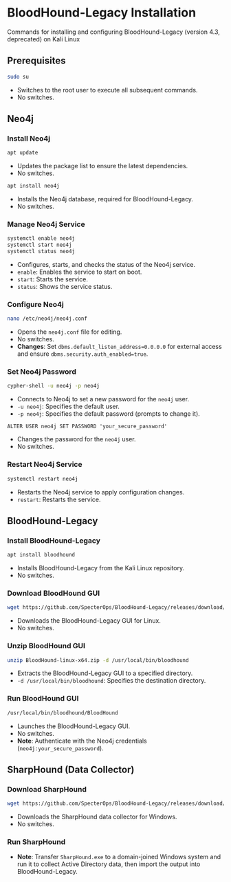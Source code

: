 # BloodHound-Legacy Installation
Commands for installing and configuring BloodHound-Legacy (version 4.3, deprecated) on Kali Linux

## Prerequisites
```bash copy
sudo su
```
- Switches to the root user to execute all subsequent commands.
- No switches.

## Neo4j

### Install Neo4j
```bash copy
apt update
```
- Updates the package list to ensure the latest dependencies.
- No switches.

```bash copy
apt install neo4j
```
- Installs the Neo4j database, required for BloodHound-Legacy.
- No switches.

### Manage Neo4j Service
```bash copy
systemctl enable neo4j
systemctl start neo4j
systemctl status neo4j
```
- Configures, starts, and checks the status of the Neo4j service.
- `enable`: Enables the service to start on boot.
- `start`: Starts the service.
- `status`: Shows the service status.

### Configure Neo4j
```bash copy
nano /etc/neo4j/neo4j.conf
```
- Opens the `neo4j.conf` file for editing.
- No switches.
- **Changes**: Set `dbms.default_listen_address=0.0.0.0` for external access and ensure `dbms.security.auth_enabled=true`.

### Set Neo4j Password
```bash copy
cypher-shell -u neo4j -p neo4j
```
- Connects to Neo4j to set a new password for the `neo4j` user.
- `-u neo4j`: Specifies the default user.
- `-p neo4j`: Specifies the default password (prompts to change it).

```cypher copy
ALTER USER neo4j SET PASSWORD 'your_secure_password'
```
- Changes the password for the `neo4j` user.
- No switches.

### Restart Neo4j Service
```bash copy
systemctl restart neo4j
```
- Restarts the Neo4j service to apply configuration changes.
- `restart`: Restarts the service.

## BloodHound-Legacy

### Install BloodHound-Legacy
```bash copy
apt install bloodhound
```
- Installs BloodHound-Legacy from the Kali Linux repository.
- No switches.

### Download BloodHound GUI
```bash copy
wget https://github.com/SpecterOps/BloodHound-Legacy/releases/download/v4.3.1/BloodHound-linux-x64.zip
```
- Downloads the BloodHound-Legacy GUI for Linux.
- No switches.

### Unzip BloodHound GUI
```bash copy
unzip BloodHound-linux-x64.zip -d /usr/local/bin/bloodhound
```
- Extracts the BloodHound-Legacy GUI to a specified directory.
- `-d /usr/local/bin/bloodhound`: Specifies the destination directory.

### Run BloodHound GUI
```bash copy
/usr/local/bin/bloodhound/BloodHound
```
- Launches the BloodHound-Legacy GUI.
- No switches.
- **Note**: Authenticate with the Neo4j credentials (`neo4j:your_secure_password`).

## SharpHound (Data Collector)
### Download SharpHound
```bash copy
wget https://github.com/SpecterOps/BloodHound-Legacy/releases/download/v4.3.1/SharpHound.exe
```
- Downloads the SharpHound data collector for Windows.
- No switches.

### Run SharpHound
- **Note**: Transfer `SharpHound.exe` to a domain-joined Windows system and run it to collect Active Directory data, then import the output into BloodHound-Legacy.